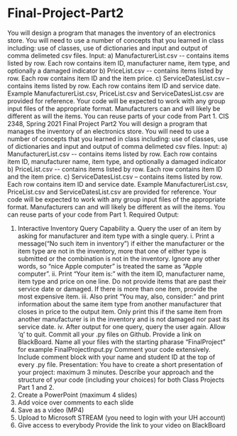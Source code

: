 # Final-Project-Part2
You will design a program that manages the inventory of an electronics store. You will need to use a number of concepts that you learned in class including: use of classes, use of dictionaries and input and output of comma delimeted csv files. Input: a) ManufacturerList.csv -- contains items listed by row. Each row contains item ID, manufacturer name, item type, and optionally a damaged indicator b) PriceList.csv -- contains items listed by row. Each row contains item ID and the item price. c) ServiceDatesList.csv – contains items listed by row. Each row contains item ID and service date. Example ManufacturerList.csv, PriceList.csv and ServiceDatesList.csv are provided for reference. Your code will be expected to work with any group input files of the appropriate format. Manufacturers can and will likely be different as will the items. You can reuse parts of your code from Part 1.
CIS 2348, Spring 2021
Final Project Part2
You will design a program that manages the inventory of an electronics store. You will need to use a
number of concepts that you learned in class including: use of classes, use of dictionaries and input and
output of comma delimeted csv files.
Input:
a) ManufacturerList.csv -- contains items listed by row. Each row contains item ID,
manufacturer name, item type, and optionally a damaged indicator
b) PriceList.csv -- contains items listed by row. Each row contains item ID and the item price.
c) ServiceDatesList.csv – contains items listed by row. Each row contains item ID and service
date.
Example ManufacturerList.csv, PriceList.csv and ServiceDatesList.csv are provided for reference. Your
code will be expected to work with any group input files of the appropriate format. Manufacturers can
and will likely be different as will the items.
You can reuse parts of your code from Part 1.
Required Output:
1) Interactive Inventory Query Capability
a. Query the user of an item by asking for manufacturer and item type with a single query.
i. Print a message(“No such item in inventory”) if either the manufacturer or the
item type are not in the inventory, more that one of either type is submitted or
the combination is not in the inventory. Ignore any other words, so “nice Apple
computer” is treated the same as “Apple computer”.
ii. Print “Your item is:” with the item ID, manufacturer name, item type and price
on one line. Do not provide items that are past their service date or damaged. If
there is more than one item, provide the most expensive item.
iii. Also print “You may, also, consider:” and print information about the same item
type from another manufacturer that closes in price to the output item. Only
print this if the same item from another manufacturer is in the inventory and is
not damaged nor past its service date.
iv. After output for one query, query the user again. Allow ‘q’ to quit.
Commit all your .py files on Github. Provide a link on BlackBoard. Name all your files with the starting
pharase “FinalProject” for example FinalProjectInput.py
Comment your code extensively. Include comment block with your name and student ID at the top of
every .py file.
Presentation:
You have to create a short presentation of your project: maximum 3 minutes.
Describe your approach and the structure of your code (including your choices) for both Class Projects
Part 1 and 2.
1) Create a PowerPoint (maximum 4 slides)
2) Add voice over comments to each slide
3) Save as a video (MP4)
4) Upload to Microsoft STREAM (you need to login with your UH account)
5) Give access to everybody
Provide the link to your video on BlackBoard
